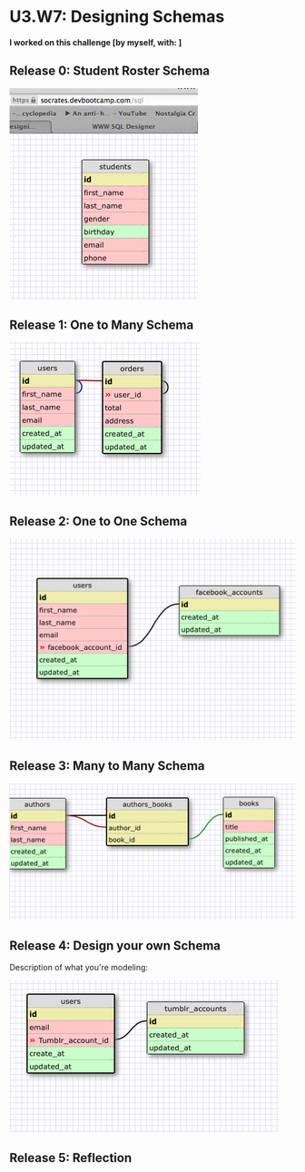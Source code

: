 # U3.W7: Designing Schemas


#### I worked on this challenge [by myself, with: ]


## Release 0: Student Roster Schema
<!-- display your image inline here -->
 <img src="https://github.com/Spiritninja66/phase_0_unit_3/blob/master/week_7/2_designing_schemas/img/1.jpg">


## Release 1: One to Many Schema
<!-- display your image inline here -->
 <img src="https://github.com/Spiritninja66/phase_0_unit_3/blob/master/week_7/2_designing_schemas/img/2.jpg">


## Release 2: One to One Schema
<!-- display your image inline here -->
 <img src="https://github.com/Spiritninja66/phase_0_unit_3/blob/master/week_7/2_designing_schemas/img/3.jpg">


## Release 3: Many to Many Schema
<!-- display your image inline here -->
 <img src="https://github.com/Spiritninja66/phase_0_unit_3/blob/master/week_7/2_designing_schemas/img/4.jpg">

## Release 4: Design your own Schema
Description of what you're modeling: 

<!-- display your one-to-one image inline here -->
 <img src="https://github.com/Spiritninja66/phase_0_unit_3/blob/master/week_7/2_designing_schemas/img/5.jpg">
<!-- display your many-to-many image inline here -->


## Release 5: Reflection
<!-- This was an interesting assignment. The toughest part was getting used to the program and how to use it.
after playing aroudn with it, I feel I have the hang of it. The graphs will be a great representation of data for later on.  -->
